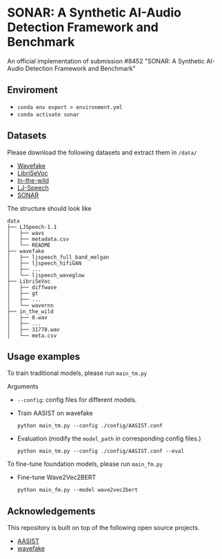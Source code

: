 # SONAR: A Synthetic AI-Audio Detection Framework and Benchmark
An official implementation of submission #8452 "SONAR: A Synthetic AI-Audio Detection Framework and Benchmark"

## Enviroment

- ``conda env export > environment.yml``
- ``conda activate sonar``

## Datasets

Please download the following datasets and extract them in ``/data/`` 

- [Wavefake](https://zenodo.org/records/5642694) 
- [LibriSeVoc](https://github.com/csun22/Synthetic-Voice-Detection-Vocoder-Artifacts)
- [In-the-wild](https://deepfake-total.com/in_the_wild)
- [LJ-Speech](https://keithito.com/LJ-Speech-Dataset/)
- [SONAR](https://drive.google.com/drive/folders/1kSqjuHiElNigCvGxD6sVKiyVaXA3xO5A?usp=sharing)

The structure should look like

```
data
├── LJSpeech-1.1
│ 	├── wavs
│	├── metadata.csv
│ 	└── README
├── wavefake
│ 	├── ljspeech_full_band_melgan
│	├── ljspeech_hifiGAN
│	├── ...
│ 	└── ljspeech_waveglow
├── LibriSeVoc
│ 	├── diffwave
│	├── gt
│	├── ...
│ 	└── wavernn
├── in_the_wild
│ 	├── 0.wav
│	├── ...
│	├── 31778.wav
│ 	└── meta.csv
```



## Usage examples

To train traditional models, please run ``main_tm.py``

Arguments

- ``--config``: config files for different models.

- Train AASIST on wavefake

  ```
  python main_tm.py --config ./config/AASIST.conf 
  ```

- Evaluation (modify the ``model_path`` in corresponding config files.)

  ```
  python main_tm.py --config ./config/AASIST.conf --eval
  ```

To fine-tune foundation models, please run ``main_fm.py``

- Fine-tune Wave2Vec2BERT

  ```
  python main_fm.py --model wave2vec2bert
  ```

  

## Acknowledgements

This repository is built on top of the following open source projects.

- [AASIST](https://github.com/clovaai/aasist)
- [wavefake](https://github.com/RUB-SysSec/WaveFake/tree/main)

